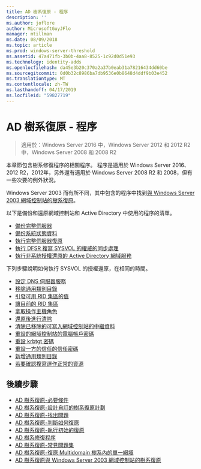 ```yaml
---
title: AD 樹系復原 - 程序
description: ''
ms.author: joflore
author: MicrosoftGuyJFlo
manager: mtillman
ms.date: 08/09/2018
ms.topic: article
ms.prod: windows-server-threshold
ms.assetid: 47a471fb-3b0b-4aa8-8525-1c92d0d51e93
ms.technology: identity-adds
ms.openlocfilehash: da45e3b20c370a2a37b0eab31a78216434dd60be
ms.sourcegitcommit: 0d0b32c8986ba7db9536e0b8648d4ddf9b03e452
ms.translationtype: MT
ms.contentlocale: zh-TW
ms.lasthandoff: 04/17/2019
ms.locfileid: "59827719"
---
```

# <a name="ad-forest-recovery---procedures"></a>AD 樹系復原 - 程序

>適用於：Windows Server 2016 中，Windows Server 2012 和 2012 R2 中，Windows Server 2008 和 2008 R2

本章節包含樹系修復程序的相關程序。 程序是適用於 Windows Server 2016、 2012 R2，2012年，另外還有適用於 Windows Server 2008 R2 和 2008，但有一些次要的例外狀況。

Windows Server 2003 而有所不同，其中包含的程序中找到[與 Windows Server 2003 網域控制站的樹系復原](AD-Forest-Recovery-Windows-Server-2003.md)。  

以下是備份和還原網域控制站和 Active Directory 中使用的程序的清單。

- [備份完整伺服器](AD-Forest-Recovery-Backing-up-a-Full-Server.md)  
- [備份系統狀態資料](AD-Forest-Recovery-Backing-up-System-State.md)  
- [執行完整伺服器復原](AD-Forest-Recovery-Perform-a-Full-Recovery.md)  
- [執行 DFSR 複寫 SYSVOL 的權威的同步處理](AD-Forest-Recovery-Authoritative-Recovery-SYSVOL.md)
- [執行非系統授權還原的 Active Directory 網域服務](AD-Forest-Recovery-Nonauthoritative-Restore.md)  

下列步驟說明如何執行 SYSVOL 的授權還原，在相同的時間。  

- [設定 DNS 伺服器服務](AD-Forest-Recovery-Configure-DNS.md)  
- [移除通用類別目錄](AD-Forest-Recovery-Remove-GC.md)  
- [引發可用 RID 集區的值](AD-Forest-Recovery-Raise-RID-Pool.md)  
- [讓目前的 RID 集區](AD-Forest-Recovery-Invaildate-RID-Pool.md)  
- [拿取操作主機角色](AD-Forest-Recovery-Seizing-Operations-Master-Role.md)  
- [還原後進行清除](AD-Forest-Recovery-Cleanup.md)
- [清除已移除的可寫入網域控制站的中繼資料](AD-Forest-Recovery-Cleaning-Metadata.md)  
- [重設的網域控制站的電腦帳戶密碼](AD-Forest-Recovery-Reset-Computer-Account-DC.md)  
- [重設 krbtgt 密碼](AD-Forest-Recovery-Resetting-the-krbtgt-password.md)  
- [重設一方的信任的信任密碼](AD-Forest-Recovery-Reset-Trust.md)  
- [新增通用類別目錄](AD-Forest-Recovery-Add-GC.md)  
- [若要確認複寫運作正常的資源](AD-Forest-Recovery-Verify-Replication.md)  

## <a name="next-steps"></a>後續步驟

- [AD 樹系復原-必要條件](AD-Forest-Recovery-Prerequisties.md)  
- [AD 樹系復原-設計自訂的樹系復原計劃](AD-Forest-Recovery-Devising-a-Plan.md)  
- [AD 樹系復原-找出問題](AD-Forest-Recovery-Identify-the-Problem.md)
- [AD 樹系復原-判斷如何復原](AD-Forest-Recovery-Determine-how-to-Recover.md)
- [AD 樹系復原-執行初始的復原](AD-Forest-Recovery-Perform-initial-recovery.md)  
- [AD 樹系修復程序](AD-Forest-Recovery-Procedures.md)  
- [AD 樹系復原-常見問題集](AD-Forest-Recovery-FAQ.md)  
- [AD 樹系復原-復原 Multidomain 樹系內的單一網域](AD-Forest-Recovery-Single-Domain-in-Multidomain-Recovery.md)  
- [AD 樹系復原與 Windows Server 2003 網域控制站的樹系復原](AD-Forest-Recovery-Windows-Server-2003.md) 
